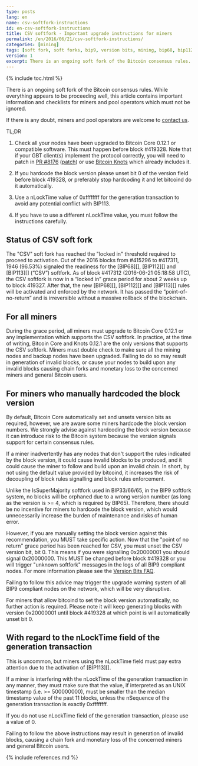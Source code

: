 ```yaml
---
type: posts
lang: en
name: csv-softfork-instructions
id: en-csv-softfork-instructions
title: CSV softfork - Important upgrade instructions for miners
permalink: /en/2016/06/21/csv-softfork-instructions/
categories: [mining]
tags: [soft fork, soft forks, bip9, version bits, mining, bip68, bip112, bip113]
version: 1
excerpt: There is an ongoing soft fork of the Bitcoin consensus rules. While everything appears to be proceeding well, this article contains important information and checklists for miners and pool operators which must not be ignored.
---
```

{% include toc.html %}

There is an ongoing soft fork of the Bitcoin consensus rules. While everything appears to be proceeding well, this article contains important information and checklists for miners and pool operators which must not be ignored.

If there is any doubt, miners and pool operators are welcome to [contact us][1].

TL;DR 

1. Check all your nodes have been upgraded to Bitcoin Core 0.12.1 or compatible software. This must happen before block #419328. Note that if your GBT client(s) implement the protocol correctly, you will need to patch in [PR #8176](https://patch-diff.githubusercontent.com/raw/bitcoin/bitcoin/pull/8176) ([patch](https://patch-diff.githubusercontent.com/raw/bitcoin/bitcoin/pull/8176.patch)) or use [Bitcoin Knots](http://bitcoinknots.org/) which already includes it.

2. If you hardcode the block version please unset bit 0 of the version field before block 419328, or preferably stop hardcoding it and let bitcoind do it automatically.

3. Use a nLockTime value of 0xffffffff for the generation transaction to avoid any potential conflict with BIP113.

4. If you have to use a different nLockTime value, you must follow the instructions carefully.

## Status of CSV soft fork

The "CSV" soft fork has reached the "locked in" threshold required to proceed to activation. Out of the 2016 blocks from #415296 to #417311, 1946 (96.53%) signaled the readiness for the [BIP68][], [BIP112][] and [BIP113][] (“CSV”) softfork. As of block #417312 (2016-06-21 05:18:58 UTC), the CSV softfork is now in a “locked in” grace period for about 2 weeks up to block 419327. After that, the new [BIP68][], [BIP112][] and [BIP113][] rules will be activated and enforced by the network. It has passed the “point-of-no-return” and is irreversible without a massive rollback of the blockchain.

## For all miners

During the grace period, all miners must upgrade to Bitcoin Core 0.12.1 or any implementation which supports the CSV softfork. In practice, at the time of writing, Bitcoin Core and Knots 0.12.1 are the only versions that supports the CSV softfork. Miners must double check to make sure all the mining nodes and backup nodes have been upgraded. Failing to do so may result in generation of invalid blocks, or cause your nodes to build upon any invalid blocks causing chain forks and monetary loss to the concerned miners and general Bitcoin users.

## For miners who manually hardcoded the block version

By default, Bitcoin Core automatically set and unsets version bits as required, however, we are aware some miners hardcode the  block version numbers. We strongly advise against hardcoding the block version because it can introduce risk to the Bitcoin system because the version signals support for certain consensus rules.

If a miner inadvertently has any nodes that don't support the rules indicated by the block version, it could cause invalid blocks to be produced, and it could cause the miner to follow and build upon an invalid chain. In short, by not using the default value provided by bitcoind, it increases the risk of decoupling of block rules signalling and block rules enforcement.

Unlike the IsSuperMajority softfork used in BIP33/66/65, in the BIP9 softfork system, no blocks will be orphaned due to a wrong version number (as long as the version is >= 4, which is required by BIP65). Therefore, there should be no incentive for miners to hardcode the block version, which would unnecessarily increase the burden of maintenance and risks of human error.

However, if you are manually setting the block version against this recommendation, you MUST take specific action. Now that the "point of no return" grace period has been reached for CSV, you must unset the CSV version bit, bit 0. This means if you were signalling 0x20000001 you should signal 0x20000000. This MUST be changed before block #419328 or you will trigger "unknown softfork" messages in the logs of all BIP9 compliant nodes. For more information please see the [Version Bits FAQ][2].

Failing to follow this advice may trigger the upgrade warning system of all BIP9 compliant nodes on the network, which will be very disruptive.

For miners that allow bitcoind to set the block version automatically, no further action is required. Please note it will keep generating blocks with version 0x20000001 until block #419328 at which point is will automatically unset bit 0.

## With regard to the nLockTime field of the generation transaction

This is uncommon, but miners using the nLockTime field must pay extra attention due to the activation of [BIP113][].

If a miner is interfering with the nLockTime of the generation transaction in any manner, they must make sure that the value, if interpreted as an UNIX timestamp (i.e. >= 500000000), must be smaller than the median timestamp value of the past 11 blocks, unless the nSequence of the generation transaction is exactly 0xffffffff.

If you do not use nLockTime field of the generation transaction, please use a value of 0.

Failing to follow the above instructions may result in generation of invalid blocks, causing a chain fork and monetary loss of the concerned miners and general Bitcoin users.

[1]: /en/contact/
[2]: /en/2016/06/08/version-bits-miners-faq/#when-should-miners-set-bits

{% include references.md %}

